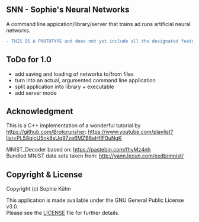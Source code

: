 ## SNN - Sophie's Neural Networks

A command line appication/library/server that trains ad runs artificial neural networks.

```diff
- THIS IS A PROTOTYPE and does not yet include all the designated features!
```

## ToDo for 1.0

- add saving and loading of networks to/from files
- turn into an actual, argumented command line application
- split application into library + executable
- add server mode

## Acknowledgment

This is a C++ implementation of a wonderful tutorial by https://github.com/Brotcrunsher:
https://www.youtube.com/playlist?list=PL58qjcU5nk8sUq97ze6MZB8aHflF0uNgK

MNIST_Decoder based on: https://pastebin.com/fhyMz4nh  
Bundled MNIST data sets taken from: http://yann.lecun.com/exdb/mnist/

## Copyright & License

Copyright (c) Sophie Kühn

This application is made available under the GNU General Public License v3.0.  
Please see the [LICENSE](LICENSE) file for further details.
